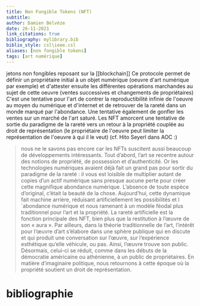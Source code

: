 ```yaml
---
title: Non Fungible Tokens (NFT)
subtitle:
author: Damien Belvèze
date: 26-11-2021
link_citations: true
bibliography: mylibrary.bib
biblio_style: csl\ieee.csl
aliases: [non fongible tokens]
tags: [art numérique]
---
```



jetons non fongibles reposant sur la [[blockchain]]
Ce protocole permet de définir un propriétaire initial à un objet numérique (oeuvre d'art numérique par exemple) et d'attester ensuite les différentes opérations marchandes au sujet de cette oeuvre (ventes successives et changements de propriétaires)
C'est une tentative pour l'art de contrer la reproductibilité infinie de l'oeuvre au moyen du numérique et d'internet et de retrouver de la rareté dans un monde marqué par l'abondance.
Une tentative également de gonfler les ventes sur un marché de l'art saturé.
Les NFT amorcent une tentative de sortie du paradigme de la rareté vers un retour à la propriété couplée au droit de représentation (le propriétaire de l'oeuvre peut limiter la représentation de l'oeuvre à qui il le veut) (cf. Hito Seyerl dans AOC :)

>nous ne le savons pas encore car les NFTs suscitent aussi beaucoup de développements intéressants. Tout d’abord, l’art se recentre autour des notions de propriété, de possession et d’authenticité. Or les technologies numériques avaient déjà fait un grand pas pour sortir du paradigme de la rareté : il vous est loisible de multiplier autant de copies d’un actif numérique sans presque aucune perte pour créer cette magnifique abondance numérique. L’absence de toute espèce d’original, c’était la beauté de la chose. Aujourd’hui, cette dynamique fait machine arrière, réduisant artificiellement les possibilités et l´abondance numérique et nous ramenant à un modèle féodal plus traditionnel pour l’art et la propriété. La rareté artificielle est la fonction principale des NFT, bien plus que la restitution à l’œuvre de son « aura ». Par ailleurs, dans la théorie traditionnelle de l’art, l’intérêt pour l’œuvre d’art s’élabore dans une sphère publique qui en discute et qui produit une conversation sur l’œuvre, sur l’expérience esthétique qu’elle véhicule, ou pas. Ainsi, l’œuvre trouve son public. Désormais, celui-ci se réduit, comme dans les débuts de la démocratie américaine ou athénienne, à un public de propriétaires. En matière d’imaginaire politique, nous retournons à cette époque où la propriété soutient un droit de représentation.







# bibliographie

